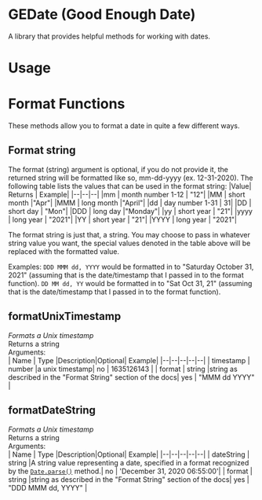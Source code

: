 # GEDate (Good Enough Date)

A library that provides helpful methods for working with dates. 


# Usage 

# Format Functions
These methods allow you to format a date in quite a few different ways. 

## Format string
The format (string) argument is optional, if you do not provide it, the returned string will be formatted like so, mm-dd-yyyy (ex. 12-31-2020). The following table lists the values that can be used in the format string:
|Value| Returns | Example|
|--|--|--|
|mm  | month number 1-12 | "12"|
|MM  | short month  |"Apr"|
|MMM | long month  |"April"|
|dd  | day number 1-31 | 31|
|DD | short day | "Mon"|
|DDD  | long day |"Monday"|
|yy  | short year | "21"|
|yyyy  | long year | "2021"|
|YY  | short year | "21"|
|YYYY  | long year | "2021"|

The format string is just that, a string. You may choose to pass in whatever string value you want, the special values denoted in the table above will be replaced with the formatted value.

Examples:
`DDD MMM dd, YYYY` would be formatted in to "Saturday October 31, 2021" (assuming that is the date/timestamp that I passed in to the format function).
`DD MM dd, YY` would be formatted in to "Sat Oct 31, 21" (assuming that is the date/timestamp that I passed in to the format function).

## formatUnixTimestamp
*Formats a Unix timestamp*  
Returns a string  
Arguments:  
| Name | Type |Description|Optional| Example|
|--|--|--|--|--|
| timestamp | number |a unix timestamp| no | 1635126143 |
| format | string |string as described in the "Format String" section of the docs| yes | "MMM dd YYYY" |

## formatDateString
*Formats a Unix timestamp*  
Returns a string  
Arguments:  
| Name | Type |Description|Optional| Example|
|--|--|--|--|--|
| dateString | string |A string value representing a date, specified in a format recognized by the [`Date.parse()`](https://developer.mozilla.org/en-US/docs/Web/JavaScript/Reference/Global_Objects/Date/parse) method.| no | 'December 31, 2020 06:55:00'|
| format | string |string as described in the "Format String" section of the docs| yes | "DDD MMM dd, YYYY" |

